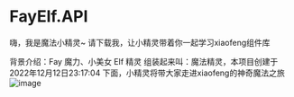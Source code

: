 # FayElf.API

嗨，我是魔法小精灵~
请下载我，让小精灵带着你一起学习xiaofeng组件库

背景介绍：Fay 魔力、小美女  Elf 精灵 组装起来叫：魔法精灵，本项目创建于2022年12月12日23:17:04
下面，小精灵将带大家走进xiaofeng的神奇魔法之旅
![image](https://user-images.githubusercontent.com/40175292/207240823-5e39b7cf-d0c9-4ffc-877f-89b377d12dff.png)


